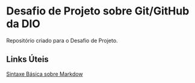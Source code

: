 # Desafio de Projeto sobre Git/GitHub da DIO
Repositório criado para o Desafio de Projeto.

## Links Úteis 
[Sintaxe Básica sobre Markdow](https://www.markdownguide.org/basic-syntax/) 
